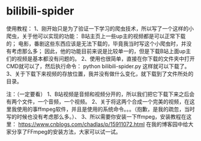 # bilibili-spider
使用教程：
1、刚开始只是为了验证一下学习的爬虫技术，所以写了一个这样的小爬虫，关于他可以实现的功能：
  B站主页上一些up主的视频都是可以正常下载的；
  电影，番剧这些东西应该是无法下载的，毕竟我当时写这个小爬虫时，并没有考虑那么多；
因此，他的功能目前来说是比较单一的，但是下载B站上面up主们的视频是基本都没有问题的。
2、使用也很简单，直接在你下载的文件夹中打开CMD就可以了，然后执行命令：
  python bilibili-spider.py
这样就可以下载了。
3、关于下载下来视频的存放位置，我并没有做什么变化，就下载到了文件所处的目录。

注：（一定要看）
1、B站视频是音频和视频分开的，所以我们把它下载下来之后会有两个文件，一个音频，一个视频。
2、关于将这两个合成一个完美的视频，在这里我使用的事ffmpeg软件，并且是使用的系统命令。。。（抱歉，是我的疏忽，当时写的时候也没有考虑那么多。）、
3、所以需要你安装一下ffmpeg，安装教程在这里：
https://www.cnblogs.com/chadlas/p/15911072.html
在我的博客园中给大家分享了FFmpeg的安装方法，大家可以试一试。
